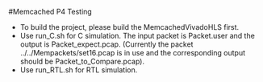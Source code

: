 #Memcached P4
Testing

- To build the project, please build the MemcachedVivadoHLS first.<br>
- Use run\_C.sh for C simulation. The input packet is Packet.user and the output is Packet\_expect.pcap. (Currently the packet ../../Mempackets/set16.pcap is in use and the corresponding output should be Packet\_to\_Compare.pcap). <br>
- Use run\_RTL.sh for RTL simulation.


